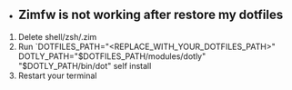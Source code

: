- ## Zimfw is not working after restore my dotfiles
1. Delete shell/zsh/.zim 
2. Run `DOTFILES_PATH="<REPLACE_WITH_YOUR_DOTFILES_PATH>" DOTLY_PATH="$DOTFILES_PATH/modules/dotly" "$DOTLY_PATH/bin/dot" self install
3. Restart your terminal